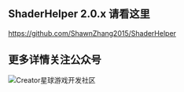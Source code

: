 ## ShaderHelper 2.0.x 请看这里
https://github.com/ShawnZhang2015/ShaderHelper

## 更多详情关注公众号
![Creator星球游戏开发社区](https://github.com/ShawnZhang2015/ShaderHelper2/raw/master/gzh.png)